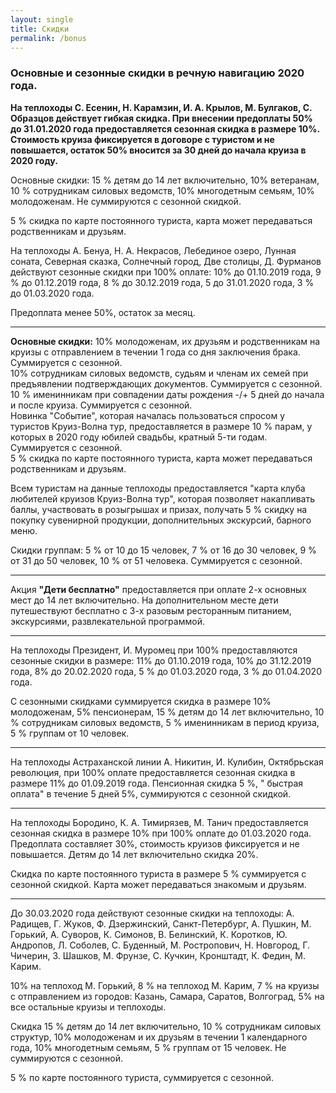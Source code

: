 ```yaml
---
layout: single
title: Скидки
permalink: /bonus
---
```


### Основные и сезонные скидки в речную навигацию 2020 года. 
  
**На теплоходы С. Есенин,  Н. Карамзин, И. А. Крылов, М. Булгаков, С. Образцов  действует гибкая скидка. При внесении предоплаты 50% до 31.01.2020 года предоставляется сезонная скидка в размере 10%. Стоимость круиза фиксируется в договоре с туристом и не повышается, остаток 50% вносится за 30 дней до начала круиза в 2020 году.**  
  
 Основные скидки: 15 % детям до 14 лет включительно,  10% ветеранам, 10 % сотрудникам силовых ведомств, 10% многодетным семьям, 10% молодоженам. Не суммируются с сезонной скидкой.  
  
 5 % скидка по карте постоянного туриста, карта может передаваться родственникам и друзьям.  

 
На теплоходы А. Бенуа, Н. А. Некрасов, Лебединое озеро, Лунная соната, Северная сказка, Солнечный город, Две столицы, Д. Фурманов действуют сезонные скидки при 100% оплате: 10% до 01.10.2019 года, 9 % до 01.12.2019 года, 8 % до 30.12.2019 года, 5 до 31.01.2020 года, 3 % до 01.03.2020 года.  
 
Предоплата менее 50%, остаток за месяц.  

******

**Основные скидки:**
10% молодоженам, их друзьям и родственникам на круизы с отправлением в течении 1 года со дня заключения брака. Суммируется с сезонной.   
10% сотрудникам силовых ведомств, судьям  и членам их семей при предъявлении подтверждающих документов. Суммируется с сезонной.   
10 % именинникам при совпадении даты рождения -/+ 5 дней до начала и после круиза. Суммируется с сезонной.  
Новинка "Событие", которая началась пользоваться спросом у туристов Круиз-Волна тур, предоставляется в размере 10 % парам, у которых в 2020 году юбилей свадьбы, кратный 5-ти годам. Суммируется с сезонной.  
5 % скидка по карте постоянного туриста, карта может передаваться родственникам и друзьям.  

 
Всем туристам на данные теплоходы предоставляется "карта клуба любителей круизов Круиз-Волна тур", которая позволяет накапливать баллы, участвовать в розыгрышах и призах, получать 5 % скидку на покупку сувенирной продукции, дополнительных экскурсий, барного меню.  
 
Скидки группам:  5 % от 10 до 15 человек, 7 % от 16 до 30 человек, 9 % от 31 до 50 человек, 10 % от 51 человека. Суммируется с сезонной.  

*******
Акция **"Дети бесплатно"**  предоставляется при оплате 2-х основных мест до 14 лет включительно. На дополнительном месте дети путешествуют бесплатно с 3-х разовым ресторанным питанием, экскурсиями, развлекательной программой. 

*******

На теплоходы Президент, И. Муромец  при 100% предоставляются сезонные скидки в размере:    11% до 01.10.2019 года,   10% до 31.12.2019 года,   8% до 20.02.2020 года,   5 % до 01.03.2020 года,   3 % до 01.04.2020 года.  
 
С сезонными скидками суммируется скидка в размере   10% молодоженам,   5% пенсионерам,   15 % детям до 14 лет включительно,   10 % сотрудникам силовых ведомств,   5 % именинникам в период круиза,   5 % группам от 10 человек.   

*******
На теплоходы Астраханской линии А. Никитин, И. Кулибин, Октябрьская революция,  при 100% оплате предоставляется сезонная скидка в размере 11% до 01.09.2019 года.
Пенсионная скидка 5 %, " быстрая оплата" в течение 5 дней 5%, суммируются с сезонной скидкой. 

********
На теплоходы Бородино, К. А. Тимирязев, М. Танич предоставляется сезонная скидка в размере 10% при 100% оплате до 01.03.2020 года. Предоплата составляет 30%, стоимость круизов фиксируется и не повышается. Детям до 14 лет включительно скидка 20%.  
 
Скидка по карте постоянного туриста в размере 5 % суммируется с сезонной скидкой. Карта может передаваться знакомым и друзьям.  

*********
До 30.03.2020 года действуют сезонные скидки на теплоходы: А. Радищев, Г. Жуков, Ф. Дзержинский, Санкт-Петербург, А. Пушкин, М. Горький, А. Суворов, К. Симонов, В. Белинский, К. Коротков, Ю. Андропов, Л. Соболев, С. Буденный, М. Ростропович, Н. Новгород, Г. Чичерин, З. Шашков, М. Фрунзе, С. Кучкин, Кронштадт, К. Федин, М. Карим.

10% на теплоход М. Горький, 8 % на теплоход М. Карим, 7 % на круизы с отправлением из городов: Казань, Самара, Саратов, Волгоград, 5% на все остальные круизы и теплоходы.

Скидка 15 % детям до 14 лет включительно, 10 % сотрудникам силовых структур, 10% молодоженам и их друзьям в течении 1 календарного года, 10% многодетным семьям, 5 % группам от 15 человек. Не суммируются с сезонной.

5 % по карте постоянного туриста, суммируется с сезонной.